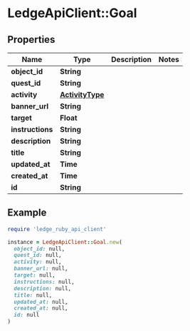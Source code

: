# LedgeApiClient::Goal

## Properties

| Name | Type | Description | Notes |
| ---- | ---- | ----------- | ----- |
| **object_id** | **String** |  |  |
| **quest_id** | **String** |  |  |
| **activity** | [**ActivityType**](ActivityType.md) |  |  |
| **banner_url** | **String** |  |  |
| **target** | **Float** |  |  |
| **instructions** | **String** |  |  |
| **description** | **String** |  |  |
| **title** | **String** |  |  |
| **updated_at** | **Time** |  |  |
| **created_at** | **Time** |  |  |
| **id** | **String** |  |  |

## Example

```ruby
require 'ledge_ruby_api_client'

instance = LedgeApiClient::Goal.new(
  object_id: null,
  quest_id: null,
  activity: null,
  banner_url: null,
  target: null,
  instructions: null,
  description: null,
  title: null,
  updated_at: null,
  created_at: null,
  id: null
)
```

